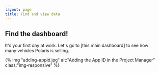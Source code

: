 ```yaml
---
layout: page
title: Find and view data
---
```


## Find the dashboard! 

It's your first day at work. Let's go to [this main dashboard] to see how many vehicles Polaris is selling. 

{% img "adding-appid.jpg" alt:"Adding the App ID in the Project Manager" class:"img-responsive" %}



